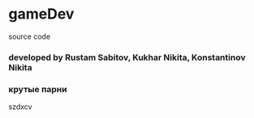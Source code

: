 # gameDev
source code 
<h3 align="left">developed by Rustam Sabitov, Kukhar Nikita, Konstantinov Nikita</h3>
<h3>крутые парни</h3>szdxcv